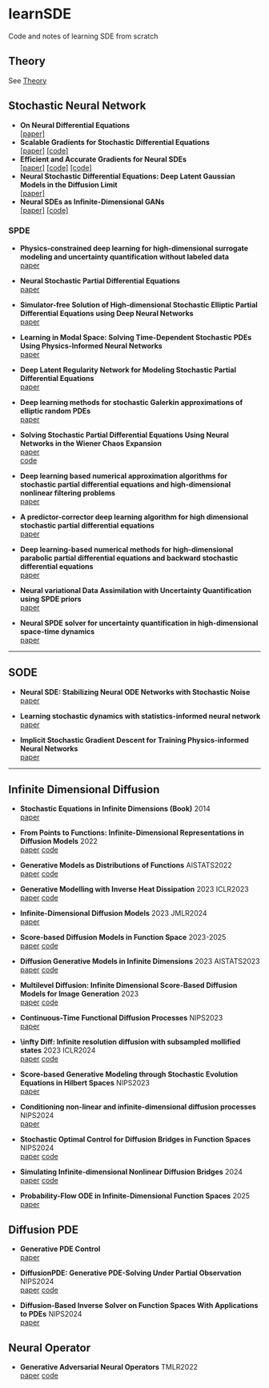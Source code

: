# learnSDE
Code and notes of learning SDE from scratch
## Theory
See [Theory](./paper/paper.pdf)

## Stochastic Neural Network

- **On Neural Differential Equations**  
  [[paper]](https://arxiv.org/abs/2202.02435)
- **Scalable Gradients for Stochastic Differential Equations**  
  [[paper]](https://arxiv.org/abs/2001.01328) [[code]](https://github.com/google-research/torchsde)
- **Efficient and Accurate Gradients for Neural SDEs**  
  [[paper]](https://arxiv.org/abs/2105.13493) [[code]](https://github.com/patrick-kidger/torchcde) [[code]](https://github.com/google-research/torchsde)
- **Neural Stochastic Differential Equations: Deep Latent Gaussian Models in the Diffusion Limit**    
  [[paper]](https://arxiv.org/abs/1905.09883)
- **Neural SDEs as Infinite-Dimensional GANs**  
  [[paper]](https://arxiv.org/abs/2102.03657) [[code]](https://github.com/google-research/torchsde)


### SPDE

- **Physics-constrained deep learning for high-dimensional surrogate modeling and uncertainty quantification without labeled data**  
  [paper](https://www.sciencedirect.com/science/article/pii/S0021999119303559?via%3Dihub)

- **Neural Stochastic Partial Differential Equations**  
  [paper](https://arxiv.org/pdf/2110.10249v1.pdf)

- **Simulator-free Solution of High-dimensional Stochastic Elliptic Partial Differential Equations using Deep Neural Networks**  
  [paper](https://arxiv.org/pdf/1902.05200)

- **Learning in Modal Space: Solving Time-Dependent Stochastic PDEs Using Physics-Informed Neural Networks**  
  [paper](https://arxiv.org/pdf/1905.01205)

- **Deep Latent Regularity Network for Modeling Stochastic Partial Differential Equations**  
  [paper](https://ojs.aaai.org/index.php/AAAI/article/view/25938)

- **Deep learning methods for stochastic Galerkin approximations of elliptic random PDEs**  
  [paper](https://arxiv.org/pdf/2409.08063)

- **Solving Stochastic Partial Differential Equations Using Neural Networks in the Wiener Chaos Expansion**  
  [paper](https://arxiv.org/pdf/2411.03384)  
  [code](https://github.com/psc25/ChaosSPDE)

- **Deep learning based numerical approximation algorithms for stochastic partial differential equations and high-dimensional nonlinear filtering problems**  
  [paper](https://arxiv.org/abs/2012.01194)

- **A predictor-corrector deep learning algorithm for high dimensional stochastic partial differential equations**  
  [paper](https://arxiv.org/abs/2208.09883)

- **Deep learning-based numerical methods for high-dimensional parabolic partial differential equations and backward stochastic differential equations**  
  [paper](https://arxiv.org/abs/1706.04702)

- **Neural variational Data Assimilation with Uncertainty Quantification using SPDE priors**  
  [paper](https://arxiv.org/abs/2402.01855v3)

- **Neural SPDE solver for uncertainty quantification in high-dimensional space-time dynamics**  
  [paper](https://arxiv.org/pdf/2311.01783)

---

## SODE

- **Neural SDE: Stabilizing Neural ODE Networks with Stochastic Noise**  
  [paper](https://arxiv.org/abs/1906.02355)

- **Learning stochastic dynamics with statistics-informed neural network**  
  [paper](https://www.sciencedirect.com/science/article/pii/S0021999122008828)

- **Implicit Stochastic Gradient Descent for Training Physics-informed Neural Networks**  
  [paper](https://arxiv.org/pdf/2303.01767)

---


## Infinite Dimensional Diffusion
- **Stochastic Equations in Infinite Dimensions (Book)** 2014  
  [paper](https://www.cambridge.org/core/books/stochastic-equations-in-infinite-dimensions/6218FF6506BE364F82E3CF534FAC2FC5)

- **From Points to Functions: Infinite-Dimensional Representations in Diffusion Models** 2022  
  [paper](https://arxiv.org/pdf/2210.13774v1)
  [code](https://github.com/sarthmit/traj_drl)

- **Generative Models as Distributions of Functions** AISTATS2022    
  [paper](https://arxiv.org/pdf/2102.04776)
  [code](https://github.com/EmilienDupont/neural-function-distributions)


- **Generative Modelling with Inverse Heat Dissipation** 2023 ICLR2023  
  [paper](https://openreview.net/pdf?id=4PJUBT9f2Ol)
  [code](https://github.com/AaltoML/generative-inverse-heat-dissipation)
  
- **Infinite-Dimensional Diffusion Models** 2023 JMLR2024  
  [paper](https://www.jmlr.org/papers/volume25/23-1271/23-1271.pdf) 

- **Score-based Diffusion Models in Function Space** 2023-2025  
  [paper](https://arxiv.org/pdf/2302.07400)
  [code](https://github.com/lim0606/ddo)

- **Diffusion Generative Models in Infinite Dimensions**  2023 AISTATS2023  
  [paper](http://arxiv.org/abs/2212.00886)
  [code](https://github.com/GavinKerrigan/functional_diffusion)

- **Multilevel Diffusion: Infinite Dimensional Score-Based Diffusion Models for Image Generation** 2023  
  [paper](http://arxiv.org/abs/2303.04772)
  [code](https://github.com/paullyonel/multileveldiff)



- **Continuous-Time Functional Diffusion Processes** NIPS2023  
  [paper](https://arxiv.org/pdf/2303.00800)

- **\infty Diff: Infinite resolution diffusion with subsampled mollified states** 2023 ICLR2024  
  [paper](https://arxiv.org/pdf/2303.18242)
  [code](https://github.com/samb-t/infty-diff)

- **Score-based Generative Modeling through Stochastic Evolution Equations in Hilbert Spaces** NIPS2023  
  [paper](https://proceedings.neurips.cc/paper_files/paper/2023/file/76c6f9f2475b275b92d03a83ea270af4-Paper-Conference.pdf)



- **Conditioning non-linear and infinite-dimensional diffusion processes**  NIPS2024  
  [paper](https://proceedings.neurips.cc/paper_files/paper/2024/file/14ad9256c430e6c8977e470d8e268320-Paper-Conference.pdf)

- **Stochastic Optimal Control for Diffusion Bridges in Function Spaces** NIPS2024  
  [paper](https://arxiv.org/pdf/2405.20630)
  [code](https://github.com/bw-park/DBFS)

- **Simulating Infinite-dimensional Nonlinear Diffusion Bridges** 2024  
  [paper](https://arxiv.org/pdf/2405.18353)
  [code](https://github.com/bookdiver/scoreoperator)

- **Probability-Flow ODE in Infinite-Dimensional Function Spaces** 2025  
  [paper](http://arxiv.org/abs/2503.10219)



## Diffusion PDE

- **Generative PDE Control**  
  [paper](https://openreview.net/pdf?id=vaKnCahjdj)


- **DiffusionPDE: Generative PDE-Solving Under Partial Observation** NIPS2024  
  [paper](https://arxiv.org/pdf/2406.17763)
  [code](https://github.com/jhhuangchloe/DiffusionPDE)

- **Diffusion-Based Inverse Solver on Function Spaces With Applications to PDEs** NIPS2024  
  [paper](https://ml4physicalsciences.github.io/2024/files/NeurIPS_ML4PS_2024_253.pdf)

## Neural Operator

- **Generative Adversarial Neural Operators** TMLR2022  
  [paper](https://arxiv.org/abs/2205.03017)
  [code](https://github.com/neuraloperator/GANO)
  